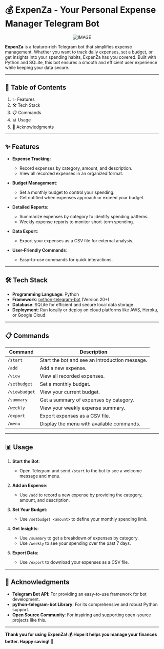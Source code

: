 # 💰 ExpenZa - Your Personal Expense Manager Telegram Bot
<p align="center">
  <img src="https://github.com/user-attachments/assets/f18e8786-9462-4b42-9bfd-a49d5d570803" alt="IMAGE" />
</p>

**ExpenZa** is a feature-rich Telegram bot that simplifies expense management. Whether you want to track daily expenses, set a budget, or get insights into your spending habits, ExpenZa has you covered. Built with Python and SQLite, this bot ensures a smooth and efficient user experience while keeping your data secure.

---

## 📜 Table of Contents

1. ✨ Features
2. 🛠️ Tech Stack
3. 📋 Commands
4. 📊 Usage
5. 🙌 Acknowledgments

---

## ✨ Features

- **Expense Tracking**:
  - Record expenses by category, amount, and description.
  - View all recorded expenses in an organized format.

- **Budget Management**:
  - Set a monthly budget to control your spending.
  - Get notified when expenses approach or exceed your budget.

- **Detailed Reports**:
  - Summarize expenses by category to identify spending patterns.
  - Weekly expense reports to monitor short-term spending.

- **Data Export**:
  - Export your expenses as a CSV file for external analysis.

- **User-Friendly Commands**:
  - Easy-to-use commands for quick interactions.

---

## 🛠️ Tech Stack

- **Programming Language**: Python
- **Framework**: [python-telegram-bot](https://python-telegram-bot.org/) (Version 20+)
- **Database**: SQLite for efficient and secure local data storage
- **Deployment**: Run locally or deploy on cloud platforms like AWS, Heroku, or Google Cloud

---

## 📋 Commands

| Command       | Description                                      |
|---------------|--------------------------------------------------|
| `/start`      | Start the bot and see an introduction message.   |
| `/add`        | Add a new expense.                              |
| `/view`       | View all recorded expenses.                     |
| `/setbudget`  | Set a monthly budget.                           |
| `/viewbudget` | View your current budget.                       |
| `/summary`    | Get a summary of expenses by category.          |
| `/weekly`     | View your weekly expense summary.               |
| `/export`     | Export expenses as a CSV file.                  |
| `/menu`       | Display the menu with available commands.       |

---

## 📊 Usage

1. **Start the Bot**:
   - Open Telegram and send `/start` to the bot to see a welcome message and menu.

2. **Add an Expense**:
   - Use `/add` to record a new expense by providing the category, amount, and description.

3. **Set Your Budget**:
   - Use `/setbudget <amount>` to define your monthly spending limit.

4. **Get Insights**:
   - Use `/summary` to get a breakdown of expenses by category.
   - Use `/weekly` to see your spending over the past 7 days.

5. **Export Data**:
   - Use `/export` to download your expenses as a CSV file.

---

## 🙌 Acknowledgments

- **Telegram Bot API**: For providing an easy-to-use framework for bot development.
- **python-telegram-bot Library**: For its comprehensive and robust Python support.
- **Open Source Community**: For inspiring and supporting open-source projects like this.

---

**Thank you for using ExpenZa! 💰  Hope it helps you manage your finances better.  Happy saving!** 🚀

